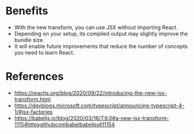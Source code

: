 # Benefits

- With the new transform, you can use JSX without importing React.
- Depending on your setup, its compiled output may slightly improve the bundle size.
- It will enable future improvements that reduce the number of concepts you need to learn React.

# References

- https://reactjs.org/blog/2020/09/22/introducing-the-new-jsx-transform.html
- https://devblogs.microsoft.com/typescript/announcing-typescript-4-1/#jsx-factories
- https://babeljs.io/blog/2020/03/16/7.9.0#a-new-jsx-transform-11154httpsgithubcombabelbabelpull11154
